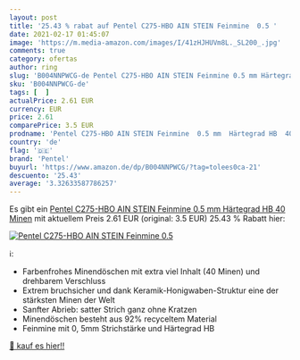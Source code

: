 ```yaml
---
layout: post
title: '25.43 % rabat auf Pentel C275-HBO AIN STEIN Feinmine  0.5 '
date: 2021-02-17 01:45:07
image: 'https://m.media-amazon.com/images/I/41zHJHUVm8L._SL200_.jpg'
comments: true
category: ofertas
author: ring
slug: 'B004NNPWCG-de Pentel C275-HBO AIN STEIN Feinmine 0.5 mm Härtegrad HB 40...'
sku: 'B004NNPWCG-de'
tags: [  ]
actualPrice: 2.61 EUR
currency: EUR
price: 2.61
comparePrice: 3.5 EUR
prodname: 'Pentel C275-HBO AIN STEIN Feinmine  0.5 mm  Härtegrad HB  40 Minen'
country: 'de'
flag: '🇩🇪'
brand: 'Pentel'
buyurl: 'https://www.amazon.de/dp/B004NNPWCG/?tag=tolees0ca-21'
descuento: '25.43'
average: '3.32633587786257'
---
```


Es gibt ein [Pentel C275-HBO AIN STEIN Feinmine  0.5 mm  Härtegrad HB  40 Minen](https://www.amazon.de/dp/B004NNPWCG/?tag=tolees0ca-21) mit aktuellem Preis 2.61 EUR (original: 3.5 EUR) 25.43 % Rabatt hier:

[![Pentel C275-HBO AIN STEIN Feinmine  0.5 ](https://m.media-amazon.com/images/I/41zHJHUVm8L._SL200_.jpg)](https://www.amazon.de/dp/B004NNPWCG/?tag=tolees0ca-21)

ℹ️:

- Farbenfrohes Minendöschen mit extra viel Inhalt (40 Minen) und drehbarem Verschluss
- Extrem bruchsicher und dank Keramik-Honigwaben-Struktur eine der stärksten Minen der Welt
- Sanfter Abrieb: satter Strich ganz ohne Kratzen
- Minendöschen besteht aus 92% recyceltem Material
- Feinmine mit 0, 5mm Strichstärke und Härtegrad HB

[🛒 kauf es hier!!](https://www.amazon.de/dp/B004NNPWCG/?tag=tolees0ca-21)
